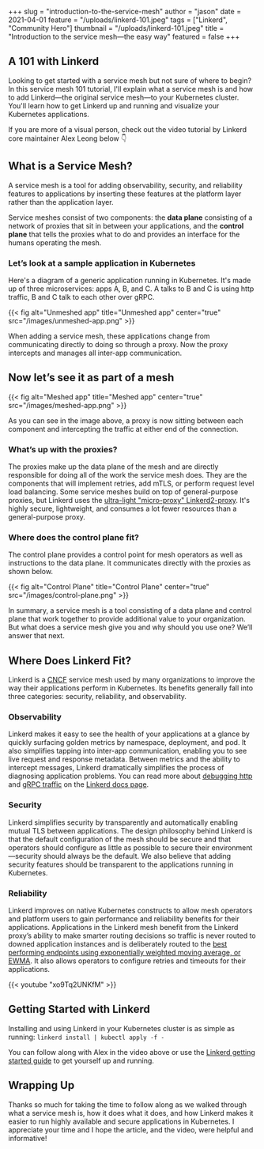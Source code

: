 +++
slug = "introduction-to-the-service-mesh"
author = "jason"
date = 2021-04-01
feature = "/uploads/linkerd-101.jpeg"
tags = ["Linkerd", "Community Hero"]
thumbnail = "/uploads/linkerd-101.jpeg"
title = "Introduction to the service mesh—the easy way"
featured = false
+++

## A 101 with Linkerd

Looking to get started with a service mesh but not sure of where to begin? In this service mesh 101 tutorial, I'll explain what a service mesh is and how to add Linkerd—the original service mesh—to your Kubernetes cluster. You'll learn how to get  Linkerd up and running and visualize your Kubernetes applications.

If you are more of a visual person, check out the video tutorial by Linkerd core maintainer Alex Leong below 👇

## What is a Service Mesh?

A service mesh is a tool for adding observability, security, and reliability features to applications by inserting these features at the platform layer rather than the application layer.

Service meshes consist of two components: the **data plane** consisting of a network of proxies that sit in between your applications, and the **control plane** that tells the proxies what to do and provides an interface for the humans operating the mesh.

### Let’s look at a sample application in Kubernetes

Here's a diagram of a generic application running in Kubernetes. It's made up of three microservices: apps A, B, and C. A talks to B and C is using http traffic, B and C talk to each other over gRPC.

{{< fig
    alt="Unmeshed app"
    title="Unmeshed app"
    center="true"
    src="/images/unmeshed-app.png" >}}

When adding a service mesh, these applications change from communicating directly to doing so through a proxy. Now the proxy intercepts and manages all inter-app communication.

## Now let’s see it as part of a mesh

{{< fig
    alt="Meshed app"
    title="Meshed app"
    center="true"
    src="/images/meshed-app.png" >}}

As you can see in the image above, a proxy is now sitting between each component and intercepting the traffic at either end of the connection.

### What’s up with the proxies?

The proxies make up the data plane of the mesh and are directly responsible for doing all of the work the service mesh does. They are the components that will implement retries, add mTLS, or perform request level load balancing. Some service meshes build on top of general-purpose proxies, but Linkerd uses the [ultra-light "micro-proxy" Linkerd2-proxy](https://linkerd.io/2020/12/03/why-linkerd-doesnt-use-envoy/). It's highly secure, lightweight, and consumes a lot fewer resources than a general-purpose proxy.

### Where does the control plane fit?

The control plane provides a control point for mesh operators as well as instructions to the data plane. It communicates directly with the proxies as shown below.

{{< fig
    alt="Control Plane"
    title="Control Plane"
    center="true"
    src="/images/control-plane.png" >}}

In summary, a service mesh is a tool consisting of a data plane and control plane that work together to provide additional value to your organization. But what does a service mesh give you and why should you use one? We’ll answer that next.

## Where Does Linkerd Fit?

Linkerd is a [CNCF](https://www.cncf.io/) service mesh used by many organizations to improve the way their applications perform in Kubernetes. Its benefits generally fall into three categories: security, reliability, and observability.

### Observability

Linkerd makes it easy to see the health of your applications at a glance by quickly surfacing golden metrics by namespace, deployment, and pod. It also simplifies tapping into inter-app communication, enabling you to see live request and response metadata. Between metrics and the ability to intercept messages, Linkerd dramatically simplifies the process of diagnosing application problems. You can read more about [debugging http](https://linkerd.io/2.10/tasks/books/) and [gRPC traffic](https://linkerd.io/2.10/tasks/debugging-your-service/) on the [Linkerd docs page](https://linkerd.io/2.10/overview/).

### Security

Linkerd simplifies security by transparently and automatically enabling mutual TLS between applications. The design philosophy behind Linkerd is that the default configuration of the mesh should be secure and that operators should configure as little as possible to secure their environment—security should always be the default. We also believe that adding security features should be transparent to the applications running in Kubernetes.

### Reliability

Linkerd improves on native Kubernetes constructs to allow mesh operators and platform users to gain performance and reliability benefits for their applications. Applications in the Linkerd mesh benefit from the Linkerd proxy’s ability to make smarter routing decisions so traffic is never routed to downed application instances and is deliberately routed to the [best performing endpoints using exponentially weighted moving average, or EWMA](https://linkerd.io/2.10/features/load-balancing/). It also allows operators to configure retries and timeouts for their applications.

{{< youtube "xo9Tq2UNKfM" >}}

## Getting Started with Linkerd

Installing and using Linkerd in your Kubernetes cluster is as simple as running: `linkerd install | kubectl apply -f -`

You can follow along with Alex in the video above or use the [Linkerd getting started guide](https://linkerd.io/2.10/getting-started/) to get yourself up and running.

## Wrapping Up

Thanks so much for taking the time to follow along as we walked through what a service mesh is, how it does what it does, and how Linkerd makes it easier to run highly available and secure applications in Kubernetes. I appreciate your time and I hope the article, and the video, were helpful and informative!
